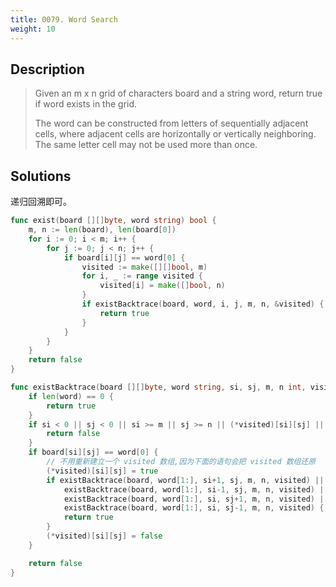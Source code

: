 ```yaml
---
title: 0079. Word Search
weight: 10
---
```

## Description
> Given an m x n grid of characters board and a string word, return true if word exists in the grid.
> 
> The word can be constructed from letters of sequentially adjacent cells, where adjacent cells are horizontally or vertically neighboring. The same letter cell may not be used more than once.

## Solutions
递归回溯即可。
```go
func exist(board [][]byte, word string) bool {
	m, n := len(board), len(board[0])
	for i := 0; i < m; i++ {
		for j := 0; j < n; j++ {
			if board[i][j] == word[0] {
				visited := make([][]bool, m)
				for i, _ := range visited {
					visited[i] = make([]bool, n)
				}
				if existBacktrace(board, word, i, j, m, n, &visited) {
					return true
				}
			}
		}
	}
	return false
}

func existBacktrace(board [][]byte, word string, si, sj, m, n int, visited *[][]bool) bool {
	if len(word) == 0 {
		return true
	}
	if si < 0 || sj < 0 || si >= m || sj >= n || (*visited)[si][sj] || board[si][sj] != word[0] {
		return false
	}
	if board[si][sj] == word[0] {
		// 不用重新建立一个 visited 数组,因为下面的语句会把 visited 数组还原
		(*visited)[si][sj] = true
		if existBacktrace(board, word[1:], si+1, sj, m, n, visited) ||
			existBacktrace(board, word[1:], si-1, sj, m, n, visited) ||
			existBacktrace(board, word[1:], si, sj+1, m, n, visited) ||
			existBacktrace(board, word[1:], si, sj-1, m, n, visited) {
			return true
		}
		(*visited)[si][sj] = false
	}

	return false
}
```
